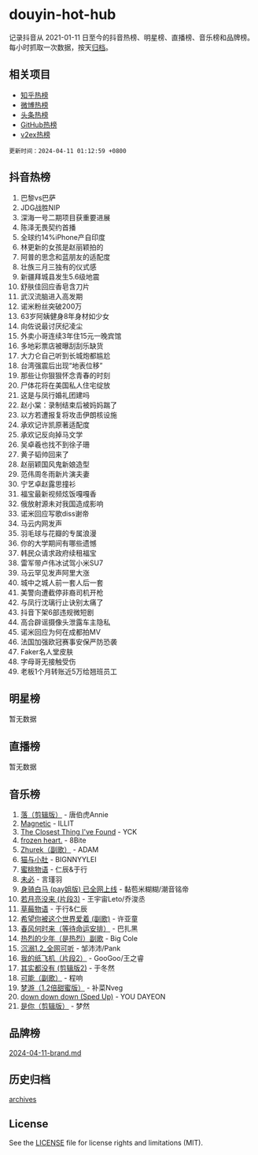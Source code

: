 # douyin-hot-hub

记录抖音从 2021-01-11 日至今的抖音热榜、明星榜、直播榜、音乐榜和品牌榜。每小时抓取一次数据，按天[归档](archives)。

## 相关项目

- [知乎热榜](https://github.com/lonnyzhang423/zhihu-hot-hub)
- [微博热榜](https://github.com/lonnyzhang423/weibo-hot-hub)
- [头条热榜](https://github.com/lonnyzhang423/toutiao-hot-hub)
- [GitHub热榜](https://github.com/lonnyzhang423/github-hot-hub)
- [v2ex热榜](https://github.com/lonnyzhang423/v2ex-hot-hub)


`更新时间：2024-04-11 01:12:59 +0800`

## 抖音热榜

1. 巴黎vs巴萨
1. JDG战胜NIP
1. 深海一号二期项目获重要进展
1. 陈泽无畏契约首播
1. 全球约14%iPhone产自印度
1. 林更新的女孩是赵丽颖拍的
1. 阿普的思念和蓝朋友的适配度
1. 壮族三月三独有的仪式感
1. 新疆拜城县发生5.6级地震
1. 舒肤佳回应香皂含刀片
1. 武汉流脑进入高发期
1. 诺米粉丝突破200万
1. 63岁阿姨健身8年身材如少女
1. 向佐说最讨厌纪凌尘
1. 外卖小哥连续3年住15元一晚宾馆
1. 多地彩票店被曝刮刮乐缺货
1. 大力仑自己听到长城炮都尴尬
1. 台湾强震后出现“地表位移”
1. 那些让你狠狠怀念青春的时刻
1. 尸体花将在美国私人住宅绽放
1. 这是与凤行婚礼团建吗
1. 赵小棠：录制结束后被妈妈踹了
1. 以方若遭报复将攻击伊朗核设施
1. 承欢记许凯原著适配度
1. 承欢记反向掉马文学
1. 吴卓羲也找不到徐子珊
1. 黄子韬帅回来了
1. 赵丽颖国风鬼新娘造型
1. 范伟周冬雨新片演夫妻
1. 宁艺卓赵露思撞衫
1. 福宝最新视频炫饭嘎嘎香
1. 俄放射源未对我国造成影响
1. 诺米回应写歌diss谢帝
1. 马云内网发声
1. 羽毛球与花瓣的专属浪漫
1. 你的大学期间有哪些遗憾
1. 韩民众请求政府续租福宝
1. 雷军带卢伟冰试驾小米SU7
1. 马云罕见发声阿里大涨
1. 城中之城人前一套人后一套
1. 美警向遭截停非裔司机开枪
1. 与凤行沈璃行止诀别太痛了
1. 抖音下架6部违规微短剧
1. 高合辟谣摄像头泄露车主隐私
1. 诺米回应为何在成都拍MV
1. 法国加强欧冠赛事安保严防恐袭
1. Faker名人堂皮肤
1. 字母哥无接触受伤
1. 老板1个月转账近5万给翘班员工

## 明星榜

暂无数据

## 直播榜

暂无数据

## 音乐榜

1. [落（剪辑版）](https://sf5-hl-cdn-tos.douyinstatic.com/obj/tos-cn-ve-2774/o0h6HvN1BBbli9LtU3i5fQIleBQMF5Cg4TZmmC) - 唐伯虎Annie
1. [Magnetic](https://sf5-hl-cdn-tos.douyinstatic.com/obj/tos-cn-ve-2774/oAQCYdBNZfLACGDmVFAsfAtpy32tqErgQ3XgBN) - ILLIT
1. [The Closest Thing I've Found](https://sf5-hl-cdn-tos.douyinstatic.com/obj/tos-cn-ve-2774/514ab5d9146f4d2ca454b7adff8e5e4d) - YCK
1. [frozen heart.](https://sf5-hl-cdn-tos.douyinstatic.com/obj/tos-cn-ve-2774/oIIWJfyjIACZA9zQMtnJ6hQQhFC4vhCupoRBsO) - 8Bite
1. [Zhurek（副歌）](https://sf6-cdn-tos.douyinstatic.com/obj/tos-cn-ve-2774/ooQm8FBZQDlf0btEYgVpCcSCQfrdJGBEKZYBGS) - ADAM
1. [猫与小肚](https://sf5-hl-cdn-tos.douyinstatic.com/obj/tos-cn-ve-2774/osZeoClMECgK8DYl6VebABgbchEtPYQjZEnRtd) - BIGNNYYLEI
1. [蜜桃物语](https://sf5-hl-cdn-tos.douyinstatic.com/obj/tos-cn-ve-2774/oIhOSCZtIACtYU4XQkngiW9kCBfVD1Fz9IYeqL) - 仁辰&于行
1. [未必](https://sf5-hl-cdn-tos.douyinstatic.com/obj/tos-cn-ve-2774/ogntQMFnKQDZUgTCYuJgfLEtleYZZFxBQqhhFB) - 言瑾羽
1. [身骑白马 (pay姐版) 已全网上线](https://sf5-hl-cdn-tos.douyinstatic.com/obj/tos-cn-ve-2774/oQLO5ZgLsFkaDhdIIveF2zUCgfweY0gWaH4AQG) - 黏苞米糊糊/潮音铭帝
1. [若月亮没来 (片段3)](https://sf27-cdn-tos.douyinstatic.com/obj/tos-cn-ve-2774/okfyEUsGW1B1ovJi5JiN9IjvAT2lMwA054GoEB) - 王宇宙Leto/乔浚丞
1. [草莓物语](https://sf3-cdn-tos.douyinstatic.com/obj/tos-cn-ve-2774/okynhJ7jEAIIZBfsLgYMEI8QC3WbQNN66RKzhT) - 于行&仁辰
1. [希望你被这个世界爱着 (副歌)](https://sf3-cdn-tos.douyinstatic.com/obj/tos-cn-ve-2774/oUHCmWQfZlE3QQBKBeD8rCFLpJzPgCpImhsxMt) - 许亚童
1. [春风何时来（等待命运安排）](https://sf5-hl-cdn-tos.douyinstatic.com/obj/tos-cn-ve-2774/oICBNbD3gelMfB4WgiD1KI2jQtXZE2FgHLwtsl) - 巴扎黑
1. [热烈的少年（是热烈）副歌](https://sf5-hl-cdn-tos.douyinstatic.com/obj/tos-cn-ve-2774/owVNI0CLDAUMtSz6TEYvfFBFL4UDFFhLfgK8fa) - Big Cole
1. [沉溺1.2_全网可听](https://sf27-cdn-tos.douyinstatic.com/obj/tos-cn-ve-2774/ok2QoiBqsWAX9McZmWiI9gAB0EzwD4Xj6yfmtH) - 邹沛沛/Pank
1. [我的纸飞机（片段2）](https://sf5-hl-cdn-tos.douyinstatic.com/obj/tos-cn-ve-2774/oM2ZrKcg2CD5AeRB2gkeXOFB1IxAGJdZPazYHf) - GooGoo/王之睿
1. [其实都没有 (剪辑版2)](https://sf6-cdn-tos.douyinstatic.com/obj/tos-cn-ve-2774/oEBNQenHZtBhxYjGgUDQk0BCHTigQafgFlbQ7k) - 于冬然
1. [可能（副歌）](https://sf5-hl-cdn-tos.douyinstatic.com/obj/tos-cn-ve-2774/cde1731888894259b333569393c2fb51) - 程响
1. [梦游（1.2倍甜蜜版）](https://sf27-cdn-tos.douyinstatic.com/obj/tos-cn-ve-2774/o4gyAUm8hwufoEABmwVIiQtHsFuGzAEEWtNMzo) - 补菜Nveg
1. [down down down (Sped Up)](https://sf5-hl-cdn-tos.douyinstatic.com/obj/tos-cn-ve-2774/ow80iABiXIO9DsFwK6WeZKMaJRi3BPJAotDy8m) - YOU DAYEON
1. [是你（剪辑版）](https://sf5-hl-cdn-tos.douyinstatic.com/obj/tos-cn-ve-2774/46019dae783c4c969944217fe1cfafc4) - 梦然

## 品牌榜

[2024-04-11-brand.md](archives/2024-04-11-brand.md)

## 历史归档

[archives](archives)

## License

See the [LICENSE](LICENSE) file for license rights and limitations (MIT).

